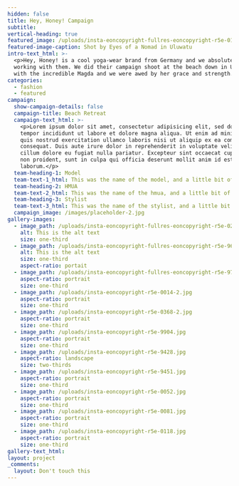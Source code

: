 ```yaml
---
hidden: false
title: Hey, Honey! Campaign
subtitle:
vertical-heading: true
featured_image: /uploads/insta-eoncopyright-fullres-eoncopyright-r5e-0119-2.jpg
featured-image-caption: Shot by Eyes of a Nomad in Uluwatu
intro-text_html: >-
  <p>Hey, Honey! is a cool yoga-wear brand from Germany and we absolutely loved
  working with them. We did their campaign shoot at the beach down in Uluwatu
  with the incredible Magda and we were awed by her grace and strength.</p>
categories:
  - fashion
  - featured
campaign:
  show-campaign-details: false
  campaign-title: Beach Retreat
  campaign-text_html: >-
    <p>Lorem ipsum dolor sit amet, consectetur adipisicing elit, sed do eiusmod
    tempor incididunt ut labore et dolore magna aliqua. Ut enim ad minim veniam,
    quis nostrud exercitation ullamco laboris nisi ut aliquip ex ea commodo
    consequat. Duis aute irure dolor in reprehenderit in voluptate velit esse
    cillum dolore eu fugiat nulla pariatur. Excepteur sint occaecat cupidatat
    non proident, sunt in culpa qui officia deserunt mollit anim id est
    laborum.</p>
  team-heading-1: Model
  team-text-1_html: This was the name of the model, and a little bit of a blurb about her.
  team-heading-2: HMUA
  team-text-2_html: This was the name of the hmua, and a little bit of a blurb about her.
  team-heading-3: Stylist
  team-text-3_html: This was the name of the stylist, and a little bit of a blurb about her.
  campaign_image: /images/placeholder-2.jpg
gallery-images:
  - image_path: /uploads/insta-eoncopyright-fullres-eoncopyright-r5e-0231-2.jpg
    alt: This is the alt text
    size: one-third
  - image_path: /uploads/insta-eoncopyright-fullres-eoncopyright-r5e-9610.jpg
    alt: This is the alt text
    size: one-third
    aspect-ratio: portait
  - image_path: /uploads/insta-eoncopyright-fullres-eoncopyright-r5e-9793-2.jpg
    aspect-ratio: portrait
    size: one-third
  - image_path: /uploads/insta-eoncopyright-r5e-0014-2.jpg
    aspect-ratio: portrait
    size: one-third
  - image_path: /uploads/insta-eoncopyright-r5e-0368-2.jpg
    aspect-ratio: portrait
    size: one-third
  - image_path: /uploads/insta-eoncopyright-r5e-9904.jpg
    aspect-ratio: portrait
    size: one-third
  - image_path: /uploads/insta-eoncopyright-r5e-9428.jpg
    aspect-ratio: landscape
    size: two-thirds
  - image_path: /uploads/insta-eoncopyright-r5e-9451.jpg
    aspect-ratio: portrait
    size: one-third
  - image_path: /uploads/insta-eoncopyright-r5e-0052.jpg
    aspect-ratio: portrait
    size: one-third
  - image_path: /uploads/insta-eoncopyright-r5e-0081.jpg
    aspect-ratio: portrait
    size: one-third
  - image_path: /uploads/insta-eoncopyright-r5e-0118.jpg
    aspect-ratio: portrait
    size: one-third
gallery-text_html:
layout: project
_comments:
  layout: Don't touch this
---
```

